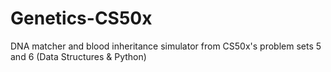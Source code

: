 # Genetics-CS50x
 DNA matcher and blood inheritance simulator from CS50x's problem sets 5 and 6 (Data Structures &amp; Python)
